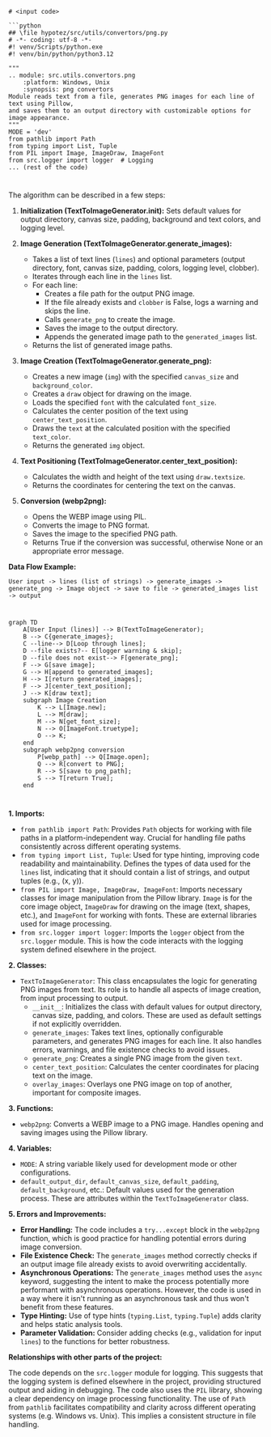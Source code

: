 ```MD
# <input code>

```python
## \file hypotez/src/utils/convertors/png.py
# -*- coding: utf-8 -*-
#! venv/Scripts/python.exe
#! venv/bin/python/python3.12

"""
.. module: src.utils.convertors.png 
	:platform: Windows, Unix
	:synopsis: png convertors 
Module reads text from a file, generates PNG images for each line of text using Pillow,
and saves them to an output directory with customizable options for image appearance.
"""
MODE = 'dev'
from pathlib import Path
from typing import List, Tuple
from PIL import Image, ImageDraw, ImageFont
from src.logger import logger  # Logging
... (rest of the code)
```

# <algorithm>

The algorithm can be described in a few steps:

1. **Initialization (TextToImageGenerator.__init__):** Sets default values for output directory, canvas size, padding, background and text colors, and logging level.

2. **Image Generation (TextToImageGenerator.generate_images):**
    * Takes a list of text lines (`lines`) and optional parameters (output directory, font, canvas size, padding, colors, logging level, clobber).
    * Iterates through each line in the `lines` list.
    * For each line:
        * Creates a file path for the output PNG image.
        * If the file already exists and `clobber` is False, logs a warning and skips the line.
        * Calls `generate_png` to create the image.
        * Saves the image to the output directory.
        * Appends the generated image path to the `generated_images` list.
    * Returns the list of generated image paths.


3. **Image Creation (TextToImageGenerator.generate_png):**
    * Creates a new image (`img`) with the specified `canvas_size` and `background_color`.
    * Creates a `draw` object for drawing on the image.
    * Loads the specified `font` with the calculated `font_size`.
    * Calculates the center position of the text using `center_text_position`.
    * Draws the `text` at the calculated position with the specified `text_color`.
    * Returns the generated `img` object.

4. **Text Positioning (TextToImageGenerator.center_text_position):**
    * Calculates the width and height of the text using `draw.textsize`.
    * Returns the coordinates for centering the text on the canvas.


5. **Conversion (webp2png):**
    * Opens the WEBP image using PIL.
    * Converts the image to PNG format.
    * Saves the image to the specified PNG path.
    * Returns True if the conversion was successful, otherwise None or an appropriate error message.


**Data Flow Example:**

```
User input -> lines (list of strings) -> generate_images -> generate_png -> Image object -> save to file -> generated_images list -> output
```



# <mermaid>

```mermaid
graph TD
    A[User Input (lines)] --> B(TextToImageGenerator);
    B --> C{generate_images};
    C --line--> D[Loop through lines];
    D --file exists?-- E[logger warning & skip];
    D --file does not exist--> F[generate_png];
    F --> G[save image];
    G --> H[append to generated_images];
    H --> I[return generated_images];
    F --> J[center_text_position];
    J --> K[draw text];
    subgraph Image Creation
        K --> L[Image.new];
        L --> M[draw];
        M --> N[get_font_size];
        N --> O[ImageFont.truetype];
        O --> K;
    end
    subgraph webp2png conversion
        P[webp_path] --> Q[Image.open];
        Q --> R[convert to PNG];
        R --> S[save to png_path];
        S --> T[return True];
    end
```


# <explanation>

**1. Imports:**

* `from pathlib import Path`: Provides `Path` objects for working with file paths in a platform-independent way.  Crucial for handling file paths consistently across different operating systems.
* `from typing import List, Tuple`:  Used for type hinting, improving code readability and maintainability. Defines the types of data used for the `lines` list, indicating that it should contain a list of strings, and output tuples (e.g., (x, y)).
* `from PIL import Image, ImageDraw, ImageFont`: Imports necessary classes for image manipulation from the Pillow library. `Image` is for the core image object, `ImageDraw` for drawing on the image (text, shapes, etc.), and `ImageFont` for working with fonts. These are external libraries used for image processing.
* `from src.logger import logger`: Imports the `logger` object from the `src.logger` module. This is how the code interacts with the logging system defined elsewhere in the project.

**2. Classes:**

* `TextToImageGenerator`: This class encapsulates the logic for generating PNG images from text. Its role is to handle all aspects of image creation, from input processing to output.
    * `__init__`: Initializes the class with default values for output directory, canvas size, padding, and colors. These are used as default settings if not explicitly overridden.
    * `generate_images`: Takes text lines, optionally configurable parameters, and generates PNG images for each line. It also handles errors, warnings, and file existence checks to avoid issues.
    * `generate_png`: Creates a single PNG image from the given `text`.
    * `center_text_position`: Calculates the center coordinates for placing text on the image.
    * `overlay_images`:  Overlays one PNG image on top of another, important for composite images.

**3. Functions:**

* `webp2png`: Converts a WEBP image to a PNG image. Handles opening and saving images using the Pillow library.

**4. Variables:**

* `MODE`: A string variable likely used for development mode or other configurations.
* `default_output_dir`, `default_canvas_size`, `default_padding`, `default_background`, etc.: Default values used for the generation process. These are attributes within the `TextToImageGenerator` class.

**5. Errors and Improvements:**

* **Error Handling:** The code includes a `try...except` block in the `webp2png` function, which is good practice for handling potential errors during image conversion.
* **File Existence Check:** The `generate_images` method correctly checks if an output image file already exists to avoid overwriting accidentally.
* **Asynchronous Operations:** The `generate_images` method uses the `async` keyword, suggesting the intent to make the process potentially more performant with asynchronous operations. However, the code is used in a way where it isn't running as an asynchronous task and thus won't benefit from these features.
* **Type Hinting:** Use of type hints (`typing.List`, `typing.Tuple`) adds clarity and helps static analysis tools.
* **Parameter Validation:** Consider adding checks (e.g., validation for input `lines`) to the functions for better robustness.


**Relationships with other parts of the project:**

The code depends on the `src.logger` module for logging. This suggests that the logging system is defined elsewhere in the project, providing structured output and aiding in debugging. The code also uses the `PIL` library, showing a clear dependency on image processing functionality. The use of `Path` from `pathlib` facilitates compatibility and clarity across different operating systems (e.g. Windows vs. Unix). This implies a consistent structure in file handling.